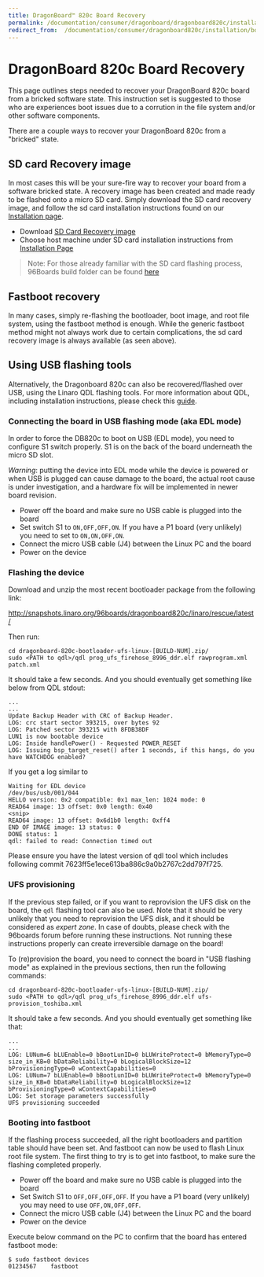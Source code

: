 ```yaml
---
title: DragonBoard™ 820c Board Recovery
permalink: /documentation/consumer/dragonboard/dragonboard820c/installation/board-recovery/
redirect_from:  /documentation/consumer/dragonboard820c/installation/board-recovery/
---
```

# DragonBoard 820c Board Recovery

This page outlines steps needed to recover your DragonBoard 820c board from a bricked software state. This instruction set is suggested to those who are experiences boot issues due to a corrution in the file system and/or other software components.

There are a couple ways to recover your DragonBoard 820c from a "bricked" state.

## SD card Recovery image

In most cases this will be your sure-fire way to recover your board from a software bricked state. A recovery image has been created and made ready to be flashed onto a micro SD card. Simply download the SD card recovery image, and follow the sd card installation instructions found on our [Installation page](../installation/).

- Download [SD Card Recovery image](http://snapshots.linaro.org/96boards/dragonboard820c/linaro/rescue/latest/dragonboard-820c-sdcard-rescue-*.zip)
- Choose host machine under SD card installation instructions from [Installation Page](../installation/)

> Note: For those already familiar with the SD card flashing process, 96Boards build folder can be found [here](http://snapshots.linaro.org/96boards/dragonboard820c/linaro/rescue/latest/)

## Fastboot recovery

In many cases, simply re-flashing the bootloader, boot image, and root file system, using the fastboot method is enough. While the generic fastboot method might not always work due to certain complications, the sd card recovery image is always available (as seen above).

## Using USB flashing tools

Alternatively, the Dragonboard 820c can also be recovered/flashed over USB, using the Linaro QDL flashing tools. For more information about QDL, including installation instructions, please check this [guide](../../../guides/qdl.md).

### Connecting the board in USB flashing mode (aka EDL mode)

In order to force the DB820c to boot on USB (EDL mode), you need to configure S1 switch properly. S1 is on the back of the board underneath the micro SD slot.

*Warning*: putting the device into EDL mode while the device is powered or when USB is plugged can cause damage to the board, the actual root cause is under investigation, and a hardware fix will be implemented in newer board revision.

* Power off the board and make sure no USB cable is plugged into the board
* Set switch S1 to `ON,OFF,OFF,ON`. If you have a P1 board (very unlikely) you need to set to `ON,ON,OFF,ON`.
* Connect the micro USB cable (J4) between the Linux PC and the board
* Power on the device

### Flashing the device

Download and unzip the most recent bootloader package from the following link:

http://snapshots.linaro.org/96boards/dragonboard820c/linaro/rescue/latest/

Then run:

    cd dragonboard-820c-bootloader-ufs-linux-[BUILD-NUM].zip/
    sudo <PATH to qdl>/qdl prog_ufs_firehose_8996_ddr.elf rawprogram.xml patch.xml

It should take a few seconds. And you should eventually get something like below
from QDL stdout:

    ...
    ...
    Update Backup Header with CRC of Backup Header.
    LOG: crc start sector 393215, over bytes 92
    LOG: Patched sector 393215 with 8FDB38DF
    LUN1 is now bootable device
    LOG: Inside handlePower() - Requested POWER_RESET
    LOG: Issuing bsp_target_reset() after 1 seconds, if this hangs, do you have WATCHDOG enabled?

If you get a log similar to

    Waiting for EDL device
    /dev/bus/usb/001/044
    HELLO version: 0x2 compatible: 0x1 max_len: 1024 mode: 0
    READ64 image: 13 offset: 0x0 length: 0x40
    <snip>
    READ64 image: 13 offset: 0x6d1b0 length: 0xff4
    END OF IMAGE image: 13 status: 0
    DONE status: 1
    qdl: failed to read: Connection timed out

Please ensure you have the latest version of qdl tool which includes following commit
7623ff5e1ece613ba886c9a0b2767c2dd797f725.

### UFS provisioning

If the previous step failed, or if you want to reprovision the UFS disk on the board, the `qdl` flashing tool can also be used. Note that it should be very unlikely that you need to reprovision the UFS disk, and it should be considered as *expert zone*. In case of doubts, please check with the 96boards forum before running these instructions. Not running these instructions properly can create irreversible damage on the board!

To (re)provision the board, you need to connect the board in "USB flashing mode" as explained in the previous sections, then run the following commands:

    cd dragonboard-820c-bootloader-ufs-linux-[BUILD-NUM].zip/
    sudo <PATH to qdl>/qdl prog_ufs_firehose_8996_ddr.elf ufs-provision_toshiba.xml

It should take a few seconds. And you should eventually get something like that:

    ...
    ...
    LOG: LUNum=6 bLUEnable=0 bBootLunID=0 bLUWriteProtect=0 bMemoryType=0 size_in_KB=0 bDataReliability=0 bLogicalBlockSize=12 bProvisioningType=0 wContextCapabilities=0
    LOG: LUNum=7 bLUEnable=0 bBootLunID=0 bLUWriteProtect=0 bMemoryType=0 size_in_KB=0 bDataReliability=0 bLogicalBlockSize=12 bProvisioningType=0 wContextCapabilities=0
    LOG: Set storage parameters successfully
    UFS provisioning succeeded

### Booting into fastboot

If the flashing process succeeded, all the right bootloaders and partition table should have been set. And fastboot can now be used to flash Linux root file system. The first thing to try is to get into fastboot, to make sure the flashing completed properly.

* Power off the board and make sure no USB cable is plugged into the board
* Set Switch S1 to `OFF,OFF,OFF,OFF`. If you have a P1 board (very unlikely) you may need to use `OFF,ON,OFF,OFF`.
* Connect the micro USB cable (J4) between the Linux PC and the board
* Power on the device

Execute below command on the PC to confirm that the board has entered fastboot mode:

```shell
$ sudo fastboot devices
01234567	fastboot
```
